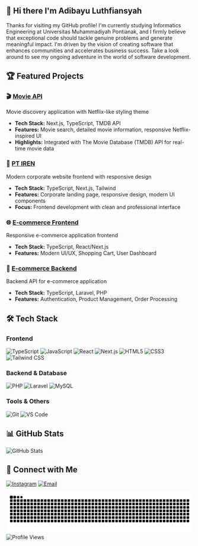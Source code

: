 ## 👋 Hi there I'm Adibayu Luthfiansyah
Thanks for visiting my GitHub profile! I'm currently studying Informatics Engineering at Universitas Muhammadiyah Pontianak, and I firmly believe that exceptional code should tackle genuine problems and generate meaningful impact.
I'm driven by the vision of creating software that enhances communities and accelerates business success.
Take a look around to see my ongoing adventure in the world of software development.

## 🏆 Featured Projects

### 🎬 [Movie API](https://github.com/Adibayuluthfiansyah/movie_api)
Movie discovery application with Netflix-like styling theme
- **Tech Stack:** Next.js, TypeScript, TMDB API
- **Features:** Movie search, detailed movie information, responsive Netflix-inspired UI
- **Highlights:** Integrated with The Movie Database (TMDB) API for real-time movie data
  
### 🏢 [PT IREN](https://github.com/Adibayuluthfiansyah/PT_IREN)
Modern corporate website frontend with responsive design
- **Tech Stack:** TypeScript, Next.js, Tailwind
- **Features:** Corporate landing page, responsive design, modern UI components
- **Focus:** Frontend development with clean and professional interface

### 🌐 [E-commerce Frontend](https://github.com/Adibayuluthfiansyah/frontend_ecommerce)
Responsive e-commerce application frontend
- **Tech Stack:** TypeScript, React/Next.js
- **Features:** Modern UI/UX, Shopping Cart, User Dashboard

### 🛒 [E-commerce Backend](https://github.com/Adibayuluthfiansyah/backend_ecommerce)
Backend API for e-commerce application
- **Tech Stack:** TypeScript, Laravel, PHP
- **Features:** Authentication, Product Management, Order Processing


## 🛠️ Tech Stack
### Frontend
![TypeScript](https://img.shields.io/badge/TypeScript-007ACC?style=for-the-badge&logo=typescript&logoColor=white)
![JavaScript](https://img.shields.io/badge/JavaScript-F7DF1E?style=for-the-badge&logo=javascript&logoColor=black)
![React](https://img.shields.io/badge/React-20232A?style=for-the-badge&logo=react&logoColor=61DAFB)
![Next.js](https://img.shields.io/badge/Next.js-000000?style=for-the-badge&logo=next.js&logoColor=white)
![HTML5](https://img.shields.io/badge/HTML5-E34F26?style=for-the-badge&logo=html5&logoColor=white)
![CSS3](https://img.shields.io/badge/CSS3-1572B6?style=for-the-badge&logo=css3&logoColor=white)
![Tailwind CSS](https://img.shields.io/badge/Tailwind_CSS-38B2AC?style=for-the-badge&logo=tailwind-css&logoColor=white)

### Backend & Database
![PHP](https://img.shields.io/badge/PHP-777BB4?style=for-the-badge&logo=php&logoColor=white)
![Laravel](https://img.shields.io/badge/Laravel-FF2D20?style=for-the-badge&logo=laravel&logoColor=white)
![MySQL](https://img.shields.io/badge/MySQL-00000F?style=for-the-badge&logo=mysql&logoColor=white)

### Tools & Others
![Git](https://img.shields.io/badge/GIT-E44C30?style=for-the-badge&logo=git&logoColor=white)
![VS Code](https://img.shields.io/badge/Visual_Studio_Code-0078D4?style=for-the-badge&logo=visual%20studio%20code&logoColor=white)


## 📊 GitHub Stats

<div align="left">
  <img src="https://github-readme-stats.vercel.app/api?username=Adibayuluthfiansyah&show_icons=true&theme=tokyonight&hide_border=true" alt="GitHub Stats" height="180"/>
</div>

## 🤝 Connect with Me

<div align="left">
  
<!-- [![LinkedIn](https://img.shields.io/badge/LinkedIn-0077B5?style=for-the-badge&logo=linkedin&logoColor=white)](https://linkedin.com/in/adibayuluthfiansyah) -->
[![Instagram](https://img.shields.io/badge/Instagram-E4405F?style=for-the-badge&logo=instagram&logoColor=white)](https://instagram.com/adibayuluthfiansyah)
[![Email](https://img.shields.io/badge/Gmail-D14836?style=for-the-badge&logo=gmail&logoColor=white)](https://mail.google.com/mail/?view=cm&fs=1&to=adibayuluthfiansyah@gmail.com)

</div>

<div align="center">
  <picture>
    <source media="(prefers-color-scheme: dark)" srcset="https://raw.githubusercontent.com/Adibayuluthfiansyah/Adibayuluthfiansyah/output/github-contribution-grid-snake-dark.svg">
    <source media="(prefers-color-scheme: light)" srcset="https://raw.githubusercontent.com/Adibayuluthfiansyah/Adibayuluthfiansyah/output/github-contribution-grid-snake.svg">
    <img alt="github contribution grid snake animation" src="https://raw.githubusercontent.com/Adibayuluthfiansyah/Adibayuluthfiansyah/output/github-contribution-grid-snake.svg">
  </picture>
</div>

<div align="center padding-top : 4">
  <img src="https://komarev.com/ghpvc/?username=Adibayuluthfiansyah&style=for-the-badge&color=6366f1" alt="Profile Views"/>
</div>


<!--
**Adibayuluthfiansyah/Adibayuluthfiansyah** is a ✨ _special_ ✨ repository because its `README.md` (this file) appears on your GitHub profile.

Here are some ideas to get you started:
[Adibayu Luthfiansyah](img/github-header-image.png)

- 🔭 I’m currently working on ...
- 🌱 I’m currently learning ...
- 👯 I’m looking to collaborate on ...
- 🤔 I’m looking for help with ...
- 💬 Ask me about ...
- 📫 How to reach me: ...
- 😄 Pronouns: ...
- ⚡ Fun fact: ...
-->


<!-- - 🔭 I’m currently learning [**NextJS**] Framework  -->